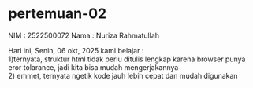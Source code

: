 # pertemuan-02
NIM : 2522500072
Nama : Nuriza Rahmatullah

Hari ini, Senin, 06 okt, 2025 kami belajar : <br>
1)ternyata, struktur html tidak perlu ditulis lengkap karena browser punya eror tolarance, jadi kita bisa mudah mengerjakannya <br>
2) emmet, ternyata ngetik kode jauh lebih cepat dan mudah digunakan
